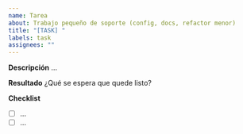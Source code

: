 ```yaml
---
name: Tarea
about: Trabajo pequeño de soporte (config, docs, refactor menor)
title: "[TASK] "
labels: task
assignees: ""
---
```


**Descripción**
…

**Resultado**
¿Qué se espera que quede listo?

**Checklist**
- [ ] …
- [ ] …